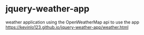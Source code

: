 # jquery-weather-app
weather application using the OpenWeatherMap api to use the app
https://kevinlo123.github.io/jquery-weather-app/weather.html


